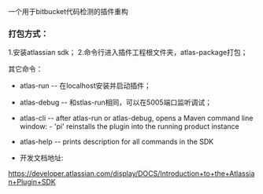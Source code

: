 一个用于bitbucket代码检测的插件重构

### 打包方式：
1.安装atlassian sdk；
2.命令行进入插件工程根文件夹，atlas-package打包；

其它命令：
- atlas-run   -- 在localhost安装并启动插件；
- atlas-debug -- 和stlas-run相同，可以在5005端口监听调试；
- atlas-cli   -- after atlas-run or atlas-debug, opens a Maven command line window:
                 - 'pi' reinstalls the plugin into the running product instance
- atlas-help  -- prints description for all commands in the SDK


- 开发文档地址:

https://developer.atlassian.com/display/DOCS/Introduction+to+the+Atlassian+Plugin+SDK
